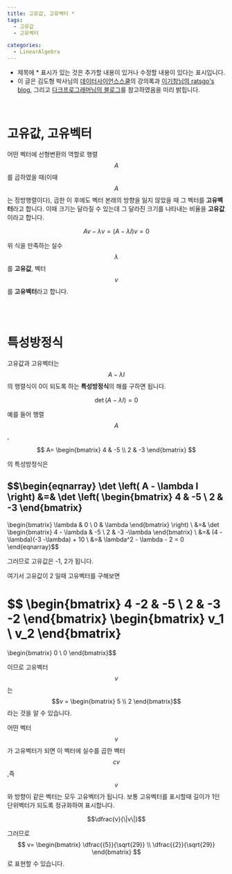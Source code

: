 ```yaml
---
title: 고유값, 고유벡터 *
tags:
  - 고유값
  - 고유벡터

categories: 
  - LinearAlgebra
---
```


- 제목에 * 표시가 있는 것은 추가할 내용이 있거나 수정할 내용이 있다는 표시입니다.
- 이 글은 김도형 박사님의 <a href="https://datascienceschool.net/">데이터사이언스스쿨</a>의 강의록과 <a href="https://ratsgo.github.io/">이기창님의 ratsgo's blog</a>, 그리고 <a href="http://darkpgmr.tistory.com"> 다크프로그래머님의 블로그</a>를 참고하였음을 미리 밝힙니다.
<br/>

# 고유값, 고유벡터

어떤 벡터에 선형변환의 역할로 행렬$$A$$를 곱하였을 때(이때 $$A$$는 정방행렬이다), 곱한 이 후에도 벡터 본래의 방향을 잃지 않았을 때 그 벡터를 **고유벡터**라고 합니다. 이때 크기는 달라질 수 있는데 그 달라진 크기를 나타내는 비율을 **고유값**이라고 합니다.

$$Av - \lambda v = (A - \lambda I) v = 0$$

위 식을 만족하는 실수 $$\lambda$$ 를 **고유값**, 벡터 $$v$$를 **고유벡터**라고 합니다.

<br/>
<br/>

# 특성방정식

고유값과 고유벡터는 $$A - \lambda I$$ 의 행렬식이 0이 되도록 하는 **특성방정식**의 해를 구하면 됩니다.

$$\det \left( A - \lambda I \right) = 0$$

예를 들어 행렬 $$A$$,

$$ A=
\begin{bmatrix}
4 & -5 \\
2 & -3
\end{bmatrix} $$

의 특성방정식은

$$\begin{eqnarray}
\det \left( A - \lambda I \right)
&=&
\det
\left(
\begin{bmatrix}
4 & -5 \\
2 & -3
\end{bmatrix}
-
\begin{bmatrix}
\lambda & 0 \\
0 & \lambda
\end{bmatrix}
\right)
\\
&=&
\det
\begin{bmatrix}
4 - \lambda & -5 \\
2 & -3 -\lambda
\end{bmatrix}
\\
&=& (4 - \lambda)(-3 -\lambda) + 10 \\
&=& \lambda^2 - \lambda - 2 = 0
\end{eqnarray}$$

그러므로 고유값은 -1, 2가 됩니다.

여기서 고유값이 2 일때 고유벡터를 구해보면

$$ \begin{bmatrix}
4 -2 & -5 \\
2 & -3 -2
\end{bmatrix}
\begin{bmatrix}
v_1  \\
v_2
\end{bmatrix}
=
\begin{bmatrix}
0  \\
0
\end{bmatrix}$$

이므로 고유벡터 $$v$$는
$$v =
\begin{bmatrix}
5  \\
2
\end{bmatrix}$$
라는 것을 알 수 있습니다.


어떤 벡터  $$v$$가 고유벡터가 되면 이 벡터에 실수를 곱한 벡터 $$cv$$ ,즉 $$v$$ 와 방향이 같은 벡터는 모두 고유벡터가 됩니다. 보통 고유벡터를 표시할때 길이가 1인 단위벡터가 되도록 정규화하여 표시합니다.

$$\dfrac{v}{\|v\|}$$

그러므로
$$
v=
\begin{bmatrix}
\dfrac{{5}}{\sqrt{29}}  \\
\dfrac{{2}}{\sqrt{29}}
\end{bmatrix}
$$
로 표현할 수 있습니다. 
